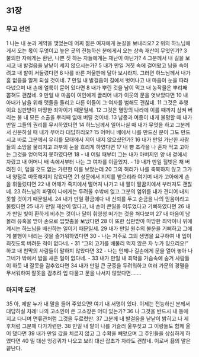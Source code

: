 ## 31장
### 무고 선언
1 나는 내 눈과 계약을 맺었는데 어찌 젊은 여자에게 눈길을 보내리오?
2 위의 하느님에게서 오는 몫이 무엇이고 높은 곳의 전능하신 분에게서 오는 상속 재산이 무엇인가?
3 불의한 자에게는 환난, 나쁜 짓 하는 자들에게는 재난이 아닌가?
4 그분께서 내 길을 보시고 내 발걸음을 낱낱이 세지 않으시는가?
5 내가 만일 거짓 속에 걸어왔고 남을 속이려고 내 발이 서둘렀다면
6 나를 바른 저울판에 달아 보시라지. 그러면 하느님께서 내가 흠 없음을 알게 되실 것이네.
7 만일 내 발걸음이 길에서 벗어나고 내 마음이 눈을 따라다녔으며 내 손에 얼룩이 묻어 있다면
8 내가 뿌린 것을 남이 먹고 내 농작물은 뿌리째 뽑혀도 괜찮네.
9 만일 내 마음이 여인에게 끌리어 내가 이웃의 문을 엿보았다면
10 내 아내가 남을 위해 맷돌을 돌리고 다른 이들이 그 여자를 범해도 괜찮네.
11 그것은 추행이요 심판받아 마땅한 죄악이기 때문일세.
12 그것은 멸망의 나라에 이를 때까지 삼켜 버리는 불 내 모든 소출을 뿌리째 없애 버릴 것이네.
13 남종과 여종이 내게 불평할 때 내가 만일 그들의 권리를 무시하였다면
14 하느님께서 일어나실 때 내가 무엇을 하고 그분께서 신문하실 때 내가 무어라 대답하리오?
15 어머니 배에서 나를 만드신 분이 그도 만드시고 바로 그분께서 우리를 모태에서 지어 내지 않으셨던가?
16 내가 만일 가난한 사람들의 소망을 물리치고 과부의 눈을 흐리게 하였다면
17 내 빵 조각을 나 혼자 먹고 고아는 그것을 얻어먹지 못하였다면
18 - 내 어릴 때부터 그는 내가 아버지인 양 내 곁에서 자랐고 내 어머니 배 속에서부터 나는 그 여자를 이끌었지. -
19 내가 만일 헐벗은 채 버려진 이, 덮을 것도 없는 가련한 이를 보았는데
20 그의 허리가 나를 축복하지 않고 그가 내 양털로 따뜻해지지 않았다면
21 성문에서 지지를 받으리라 여기며 내가 고아에게 손을 휘둘렀다면
22 내 어깨가 죽지에서 떨어져 나가고 내 팔이 팔꿈치에서 부러져도 괜찮네.
23 하느님의 파멸이 나에게는 두려울 수밖에 없고 그분의 엄위를 내가 견디어 내지 못할 것이기 때문일세.
24 내가 만일 황금에다 내 신뢰를 두고 순금을 나의 믿음이라고 불렀다면
25 내가 만일 재산이 많다고, 내 손이 큰일을 이루었다고 기뻐하였다면
26 내가 만일 빛이 환하게 비추는 것이나 달이 휘영청 떠가는 것을 쳐다보며
27 내 마음이 남몰래 유혹을 받아 손으로 입맞춤을 보냈다면
28 이 또한 심판받아 마땅한 죄악이니 위에 계시는 하느님을 배신하는 일이기 때문일세.
29 내가 만일 원수의 불운을 기뻐하고 그에게 불행이 내리는 것을 즐거워하였다면
30 - 나는 저주로 그의 생명을 요구하여 내 입이 죄짓도록 버려둔 적이 없다네. -
31 “그의 고기를 배불리 먹지 않은 자 누가 있으리오!” 하고 내 천막의 사람들이 말하지 않았다면
32 - 나는 언제나 길손에게 문을 열어 놓아 나그네가 밖에서 밤을 새운 일이 없다네. -
33 내가 만일 내 죄악을 가슴속에 숨겨 사람들이 하듯 내 잘못을 감추었다면
34 내가 만일 큰 군중을 두려워하고 여러 가문의 경멸을 무서워하여 잘못을 감추려 입 다물고 문을 나서지 않았다면.......
### 마지막 도전
35 아, 제발 누가 내 말을 들어 주었으면! 여기 내 서명이 있다. 이제는 전능하신 분께서 대답하실 차례! 나의 고소인이 쓴 고소장은 어디 있는가?
36 나 그것을 반드시 내 등에 지고 다니며 면류관처럼 그것을 두르련만.
37 그분께 내 발걸음을 낱낱이 밝히고 나 제후처럼 그분께 다가가련만.
38 만일 내 밭이 나를 거슬러 울부짖고 그 이랑들도 함께 울어 댔다면
39 내가 만일 값을 치르지 않고 그 수확을 빼앗으며 그 주인들을 상심하게 하였다면
40 밀 대신 엉겅퀴가 나오고 보리 대신 잡초가 자라도 괜찮네. 이로써 욥의 말은 끝난다.
